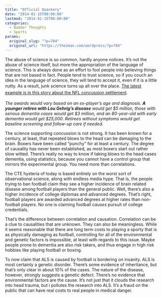 ```yaml
---
title: "Official Quackery"
date: "2014-01-15T00:00:00"
lastmod: "2014-01-15T00:00:00"
categories:
  - Badder Thoughts
  - Sports
params:
  original_slug: "?p=784"
  original_url: "https://thezman.com/wordpress/?p=784"
---
```


The abuse of science is so common, hardly anyone notices. It’s not the
abuse of science itself, but more the appropriation of the language of
science. This is always done as an effort to fool people into believing
things that are not based in fact. People tend to trust science, so if
you couch an idea in the language of science, they will tend to accept
it, even if it is a little nutty. As a result,
j<span style="line-height: 1.625;">unk science turns up all over the
place. </span><a
href="http://espn.go.com/nfl/story/_/id/10292549/judge-rejects-preliminary-approval-765-million-nfl-settlement-concussion-case"
rel="noopener noreferrer" style="line-height: 1.625;"
target="_blank">The latest example is in this story about the NFL
concussion settlement</a><span style="line-height: 1.625;">. </span>

*The awards would vary based on an ex-player’s age and diagnosis. **A
younger retiree with Lou Gehrig’s disease** would get $5 million, those
with serious dementia cases would get $3 million, and an 80-year-old
with early dementia would get $25,000. Retirees without symptoms would
get baseline screening and follow-up care if needed.*

The science supporting concussion is not strong. It has been known for a
century, at least, that repeated blows to the head can be damaging to
the brain. Boxers have been called “punchy” for at least a century. The
degree of causality has never been established, as most boxers start out
rather slow witted. There’s really no way to know if taking blows to the
head cases dementia, using statistics, because you cannot have a control
group that mirrors the experimental group. You need more than
correlations.

The CTE hysteria of today is based entirely on the worst sort of
observational science, along with endless media hype. That is, the
people trying to ban football claim they see a higher incidence of brain
related disease among football players than the general public. Well,
there’s also a higher incidence of college diplomas and advanced
degrees. That’s right, football players are awarded advanced degrees at
higher rates than non-football players. No one is claiming football
*causes* pursuit of college credentials.

That’s the difference between correlation and causation. Correlation can
be a clue to causalities that are unknown. They can also be meaningless.
While it seems reasonable that there are long term costs to playing a
sporty that is as physically damaging as football, controlling for all
of the environmental and genetic factors is impossible, at least with
regards to this issue. Maybe people prone to dementia are also risk
takers, and thus engage in high risk hobbies like playing football or
boxing.

To now claim that ALS is caused by football is bordering on insanity.
ALS is most certainly a genetic disorder. There’s some evidence of
inheritance, but that’s only clear in about 10% of the cases. The nature
of the disease, however, strongly suggests a genetic defect. There’s no
evidence that environmental factors are the cause. It’s not just that it
clouds the research into head trauma, but i pollutes the research into
ALS. It’s a fraud on the public that can have real costs to real people
in medical danger.
